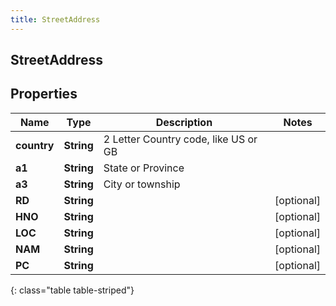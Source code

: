 ```yaml
---
title: StreetAddress
---
```

## StreetAddress


## Properties

| Name | Type | Description | Notes |
| ------------ | ------------- | ------------- | ------------- |
| **country** | <!----><!---->**String**<!----> | 2 Letter Country code, like US or GB |  |
| **a1** | <!----><!---->**String**<!----> | State or Province |  |
| **a3** | <!----><!---->**String**<!----> | City or township |  |
| **RD** | <!----><!---->**String**<!----> |  |  [optional] |
| **HNO** | <!----><!---->**String**<!----> |  |  [optional] |
| **LOC** | <!----><!---->**String**<!----> |  |  [optional] |
| **NAM** | <!----><!---->**String**<!----> |  |  [optional] |
| **PC** | <!----><!---->**String**<!----> |  |  [optional] |
{: class="table table-striped"}



